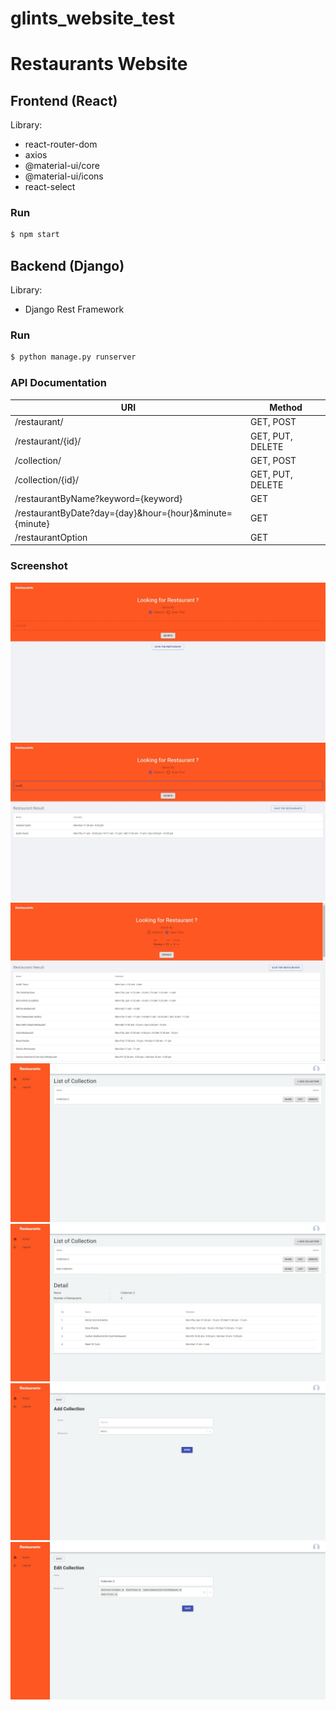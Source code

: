 # glints_website_test
# Restaurants Website

## Frontend (React)
Library:
  - react-router-dom
  - axios
  - @material-ui/core
  - @material-ui/icons
  - react-select

### Run
```sh
$ npm start
```


## Backend (Django)
Library:
  - Django Rest Framework

### Run
```sh
$ python manage.py runserver
```

### API Documentation
| URI | Method |
| ------ | ------ |
| /restaurant/ | GET, POST |
| /restaurant/{id}/ | GET, PUT, DELETE |
| /collection/ | GET, POST |
| /collection/{id}/ | GET, PUT, DELETE |
| /restaurantByName?keyword={keyword} | GET |
| /restaurantByDate?day={day}&hour={hour}&minute={minute} | GET |
| /restaurantOption | GET |




### Screenshot
![homepage](/screenshot/homepage.JPG)
![search-result](/screenshot/search-result.JPG)
![search-result-2](/screenshot/search-result-2.JPG)
![list-of-collection](/screenshot/list-of-collection.JPG)
![collection-detail](/screenshot/collection-detail.JPG)
![add-collection](/screenshot/add-collection.JPG)
![edit-collection](/screenshot/edit-collection.JPG)
